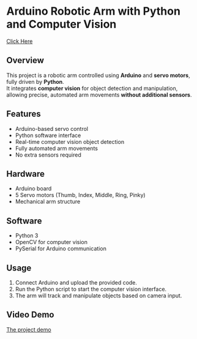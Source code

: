 # Arduino Robotic Arm with Python and Computer Vision

[Click Here](https://www.linkedin.com/posts/shehab-mohamed-86b072365_robotics-computervision-arduino-activity-7329958986663759873-TH2G?utm_source=share&utm_medium=member_android&rcm=ACoAAFqZmVMBf-O0bL0658bK5R9oh1a9wIYXt3M)

## Overview
This project is a robotic arm controlled using **Arduino** and **servo motors**, fully driven by **Python**.  
It integrates **computer vision** for object detection and manipulation, allowing precise, automated arm movements **without additional sensors**.

## Features
- Arduino-based servo control
- Python software interface
- Real-time computer vision object detection
- Fully automated arm movements
- No extra sensors required

## Hardware
- Arduino board
- 5 Servo motors (Thumb, Index, Middle, Ring, Pinky)
- Mechanical arm structure

## Software
- Python 3
- OpenCV for computer vision
- PySerial for Arduino communication

## Usage
1. Connect Arduino and upload the provided code.
2. Run the Python script to start the computer vision interface.
3. The arm will track and manipulate objects based on camera input.

## Video Demo
[The project demo](https://www.linkedin.com/posts/shehab-mohamed-86b072365_robotics-computervision-arduino-activity-7329958986663759873-TH2G?utm_source=share&utm_medium=member_android&rcm=ACoAAFqZmVMBf-O0bL0658bK5R9oh1a9wIYXt3M)

